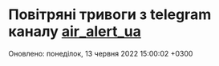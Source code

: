 # Повітряні тривоги з telegram каналу [air_alert_ua](https://t.me/air_alert_ua)

Оновлено:
понеділок, 13 червня 2022 15:00:02 +0300
